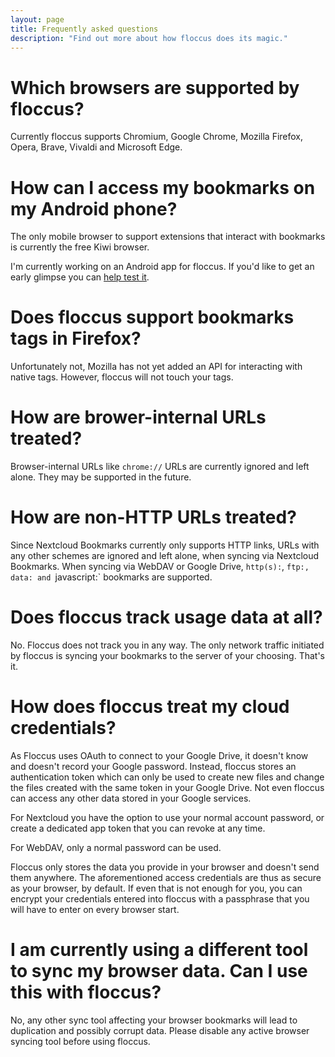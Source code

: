 ```yaml
---
layout: page
title: Frequently asked questions
description: "Find out more about how floccus does its magic."
---
```


# Which browsers are supported by floccus?
Currently floccus supports Chromium, Google Chrome, Mozilla Firefox, Opera, Brave, Vivaldi and Microsoft Edge.

# How can I access my bookmarks on my Android phone?
The only mobile browser to support extensions that interact with bookmarks is currently the free Kiwi browser.

I'm currently working on an Android app for floccus. If you'd like to get an early glimpse you can [help test it](https://github.com/floccusaddon/floccus/discussions/962).

# Does floccus support bookmarks tags in Firefox?
Unfortunately not, Mozilla has not yet added an API for interacting with native tags. However, floccus will not touch your tags.

# How are brower-internal URLs treated?
Browser-internal URLs like `chrome://` URLs are currently ignored and left alone. They may be supported in the future.

# How are non-HTTP URLs treated?
Since Nextcloud Bookmarks currently only supports HTTP links, URLs with any other schemes are ignored and left alone, when syncing via Nextcloud Bookmarks.
When syncing via WebDAV or Google Drive, `http(s):`, `ftp:, data: and `javascript:` bookmarks are supported.

# Does floccus track usage data at all?
No. Floccus does not track you in any way. The only network traffic initiated by floccus is syncing your bookmarks to the server of your choosing. That's it.

# How does floccus treat my cloud credentials?
As Floccus uses OAuth to connect to your Google Drive, it doesn't know and doesn't record your Google password. Instead, floccus stores an authentication token which can only be used to create new files and change the files created with the same token in your Google Drive. Not even floccus can access any other data stored in your Google services.

For Nextcloud you have the option to use your normal account password, or create a dedicated app token that you can revoke at any time.

For WebDAV, only a normal password can be used.

Floccus only stores the data you provide in your browser and doesn't send them anywhere. The aforementioned access credentials are thus as secure as your browser, by default. If even that is not enough for you, you can encrypt your credentials entered into floccus with a passphrase that you will have to enter on every browser start.

# I am currently using a different tool to sync my browser data. Can I use this with floccus?
No, any other sync tool affecting your browser bookmarks will lead to duplication and possibly corrupt data. Please disable any active browser syncing tool before using floccus.
